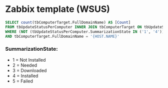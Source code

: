# Zabbix template (WSUS)

```sql
SELECT count(tbComputerTarget.FullDomainName) AS [Count]
FROM tbUpdateStatusPerComputer INNER JOIN tbComputerTarget ON tbUpdateStatusPerComputer.TargetID = tbComputerTarget.TargetID
WHERE (NOT (tbUpdateStatusPerComputer.SummarizationState IN ('1', '4')))
AND tbComputerTarget.FullDomainName = '{HOST.NAME}'
```
### SummarizationState:
- 1 = Not Installed
- 2 = Needed
- 3 = Downloaded
- 4 = Installed
- 5 = Failed



